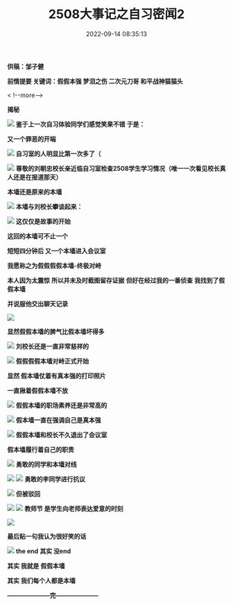 ﻿---
title: 2508大事记之自习密闻2
date: 2022-09-14 08:35:13
tags: 中秋放假不停卷
---


**供稿：邹子健**


**前情提要 关键词：假假本强 梦泪之伤 二次元刀哥 和平战神猫猫头**

< !--more-->


**揭秘**

![](https://pic.imgdb.cn/item/63800d1316f2c2beb1fbe15a.jpg)
**鉴于上一次自习体验同学们感觉笑果不错**
**于是：**

**又一个罪恶的开端**

![](https://pic.imgdb.cn/item/63800d2e16f2c2beb1fbf47b.jpg)
**自习室的人明显比第一次多了（**


![](https://pic.imgdb.cn/item/63800d4116f2c2beb1fc00d2.jpg)
**尊敬的刘朝忠校长亲近临自习室检查2508学生学习情况（唯一一次看见校长真人还是在报道那天）**

**本墙还是原来的本墙**

![](https://pic.imgdb.cn/item/63800d9016f2c2beb1fc3723.jpg)
**本墙与刘校长攀谈起来：**

![](https://pic.imgdb.cn/item/63800dab16f2c2beb1fc4c1f.jpg)
**这仅仅是故事的开始**

**这回的本墙可不止一个**

**短短四分钟后 又一个本墙进入会议室**

**我愿称之为假假假假本墙-终极对峙**

**本人因为太震惊**
**所以并未及时截图留存证据** 
**但好在经过我的一番侦查**
**我找到了假假本墙**

**并说服他交出聊天记录**


![](https://pic.imgdb.cn/item/63800dc616f2c2beb1fc5e1e.jpg)

**显然假假本墙的脾气比假本墙坏得多**

![](https://pic.imgdb.cn/item/63800de216f2c2beb1fc704f.jpg)
**刘校长还是一直非常慈祥的**

![](https://pic.imgdb.cn/item/63800e2f16f2c2beb1fc9fec.jpg)
**假假假假本墙对峙正式开始**

**显然 假本墙仗着有真本强的打印照片**
 
**一直揪着假假本墙不放**

![](https://pic.imgdb.cn/item/63800e6916f2c2beb1fcc320.jpg)
**假假本墙的职场素养还是非常高的**

![](https://pic.imgdb.cn/item/63800e7e16f2c2beb1fcd0be.jpg)
**假本墙一直在强调自己是真本强**

![](https://pic.imgdb.cn/item/63800ec816f2c2beb1fd0d59.jpg)
**假假本墙和校长不久退出了会议室**

**假本墙履行着自己的职责**

![](https://pic.imgdb.cn/item/63800ee516f2c2beb1fd2be7.jpg)
**勇敢的同学和本墙对线**

![](https://pic.imgdb.cn/item/63800efb16f2c2beb1fd42f7.jpg)
![](https://pic.imgdb.cn/item/63800f1516f2c2beb1fd5706.jpg)
**勇敢的李同学进行抗议**

![](https://pic.imgdb.cn/item/63800f3016f2c2beb1fda14a.jpg)
**但被驳回**

![](https://pic.imgdb.cn/item/63800f4316f2c2beb1fdaeda.jpg)
![](https://pic.imgdb.cn/item/63800f5316f2c2beb1fdb8ed.jpg)
**教师节 是学生向老师表达爱意的时刻**

![](https://pic.imgdb.cn/item/63800f6516f2c2beb1fdc613.jpg)

**最后贴一句我认为很好笑的话**

![](https://pic.imgdb.cn/item/63800f9516f2c2beb1fde92d.jpg)
**the end**
**其实 没end**

**其实 我就是 假假本墙**

**其实 我们每个人都是本墙**

**———————完———————**







